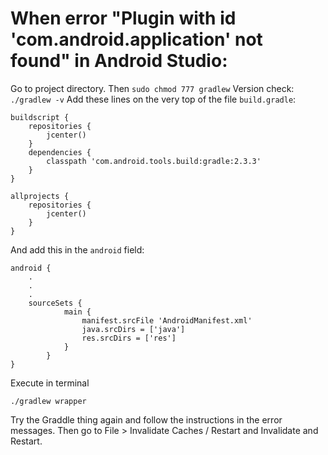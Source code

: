 # When error "Plugin with id 'com.android.application' not found" in Android Studio:
Go to project directory. Then
```sudo chmod 777 gradlew```
Version check: 
```./gradlew -v```
Add these lines on the very top of the file `build.gradle`:
```
buildscript {
    repositories {
        jcenter()
    }
    dependencies {
        classpath 'com.android.tools.build:gradle:2.3.3'
    }
}

allprojects {
    repositories {
        jcenter()
    }
}
```
And add this in the `android` field:
```
android {
	.
	.
	.
	sourceSets {
            main {
            	manifest.srcFile 'AndroidManifest.xml'
            	java.srcDirs = ['java']
            	res.srcDirs = ['res']
            }
    	}
}
```
Execute in terminal
```
./gradlew wrapper
```
Try the Graddle thing again and follow the instructions in the error messages.
Then go to File > Invalidate Caches / Restart and Invalidate and Restart.
